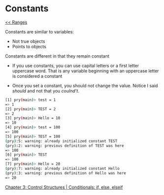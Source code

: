 Constants
=========

[<< Ranges](https://github.com/KLVTZ/Ruby-Essentials/blob/master/notes/Chapter_02:%20Ruby%20Object%20Types/11.ranges.md)

Constants are similar to variables:
- Not true objects
- Points to objects

Constants are different in that they remain constant

- If you use constants, you can use capital letters or a first letter uppercase
  word. That is any variable beginning with an uppercase letter is considered a
  constant

- Once you set a constant, you should not change the value. Notice I said
  *should* and not that you *coulnd't*.

```bash
[1] pry(main)> test = 1
=> 1
[2] pry(main)> TEST = 2
=> 2
[3] pry(main)> Hello = 10
=> 10
[4] pry(main)> test = 100
=> 100
[5] pry(main)> TEST = 100
(pry):5: warning: already initialized constant TEST
(pry):2: warning: previous definition of TEST was here
=> 100
[6] pry(main)> TEST
=> 100
[7] pry(main)> Hello = 20
(pry):7: warning: already initialized constant Hello
(pry):3: warning: previous definition of Hello was here
=> 20
```

[Chapter 3: Control Structures | Conditionals: if, else, elseif ](https://github.com/KLVTZ/Ruby-Essentials/blob/master/notes/Chapter_03:%20Control%20Structures/01.conditionals_if_else_elseif.md)
